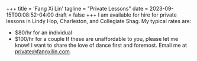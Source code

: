 +++
title = 'Fang Xi Lin'
tagline = "Private Lessons"
date = 2023-09-15T00:08:52-04:00
draft = false
+++
I am available for hire for private lessons in Lindy Hop, Charleston, and Collegiate Shag. My typical rates are:
* $80/hr for an individual
* $100/hr for a couple
If these are unaffordable to you, please let me know! I want to share the love of dance first and foremost. Email me at [private@fangxilin.com](mailto:private@fangxilin.com).